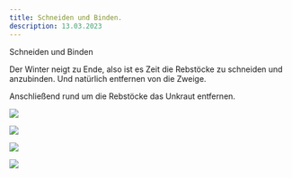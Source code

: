 ```yaml
---
title: Schneiden und Binden.
description: 13.03.2023
---
```

Schneiden und Binden 

Der Winter neigt zu Ende, also ist es  Zeit die Rebstöcke zu schneiden und anzubinden. Und natürlich entfernen von die Zweige. 

Anschließend rund um die Rebstöcke  das Unkraut entfernen.

![](/img/2023-03-13-voor-het-snoeien.jpg)

![](/img/2023-03-13-na-het-snoeien.jpg)

![](/img/2023-03-21-onkruid-rond-de-wijnstok.jpg)

![](/img/23-03-21-onkruid-verwijderd.jpg)